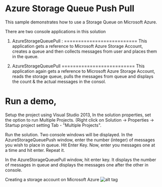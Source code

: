 Azure Storage Queue Push Pull
=============================

This sample demonstrates how to use a Storage Queue on Microsoft Azure. 

There are two console applications in this solution

1. AzureStorageQueuePull :
==========================
   This application gets a reference to Microsoft Azure Storage Account, creates a queue and then collects messages from user and places them in the queue. 

2. AzureStorageQueuePull
==========================
   This application again gets a reference to Microsoft Azure Storage Account, reads the storage queue, pulls the messages from queue and displays the count & the actual messages in the consol.
   
   
Run a demo, 
============================
Setup the project using Visual Studio 2013, In the solution properties, set the option to run Multiple Projects.
(Right click on Solution -> Properties -> Startup project setting Tab - "Multiple Projects".
   
Run the solution. Two console windows will be displayed. 
In the AzureStorageQueuePush window, enter the number (integer) of messages you wish to place in queue. Hit Enter Key.
Now, enter you messages one at a time and hit enter. Repeat it.

In the AzureStorageQueuePull window, hit enter key. It displays the number of messages in queue and displays the messages one after the other in console.

Creating a storage account on Microsoft Azure
![alt tag](http://s28.postimg.org/xvvyyx6dp/Create_Storage_Account.png)
